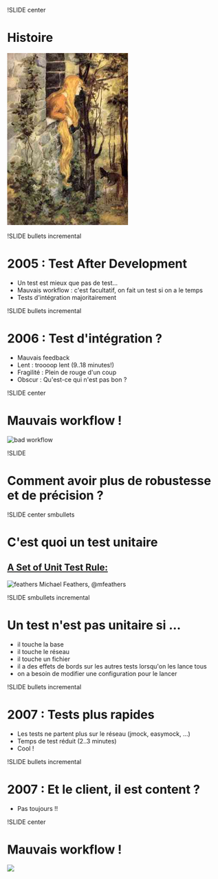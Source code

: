 !SLIDE center

# Histoire

![fairy](fairy_rapunzel.jpg)


!SLIDE bullets incremental

2005 : Test After Development
=============================
* Un test est mieux que pas de test...
* Mauvais workflow : c'est facultatif, on fait un test si on a le temps
* Tests d'intégration majoritairement

!SLIDE bullets incremental

2006 : Test d'intégration ?
===========================
* Mauvais feedback
* Lent : troooop lent (9..18 minutes!)
* Fragilité : Plein de rouge d'un coup
* Obscur : Qu'est-ce qui n'est pas bon ?

!SLIDE center

Mauvais workflow !
==================
![bad workflow](code-test-repair.png)

!SLIDE

Comment avoir plus de robustesse et de précision ?
==================================================

!SLIDE center smbullets

C'est quoi un test unitaire
===========================

[A Set of Unit Test Rule:](http://www.artima.com/weblogs/viewpost.jsp?thread=126923)
------------------------------------------------------------------------------------
![feathers](feathers-twitter.jpg)
Michael Feathers, @mfeathers

!SLIDE smbullets incremental

Un test n'est pas unitaire si ...
=================================

* il touche la base
* il touche le réseau
* il touche un fichier
* il a des effets de bords sur les autres tests lorsqu'on les lance tous
* on a besoin de modifier une configuration pour le lancer

!SLIDE bullets incremental

2007 : Tests plus rapides
=========================
* Les tests ne partent plus sur le réseau (jmock, easymock, ...)
* Temps de test réduit (2..3 minutes)
* Cool !

!SLIDE bullets incremental

2007 : Et le client, il est content ?
=====================================
* Pas toujours !!

!SLIDE center

Mauvais workflow !
==================

![](../code-test-release-fail.png)


